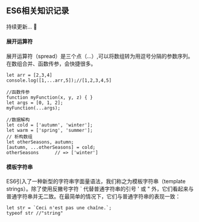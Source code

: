 ## ES6相关知识记录

持续更新... :imp:

#### 展开运算符
展开运算符（spread）是三个点（…）,可以将数组转为用逗号分隔的参数序列。在数组合并、函数传参，会快捷很多。

```
let arr = [2,3,4]
console.log([1,...arr,5]);//[1,2,3,4,5]

//函数传参
function myFunction(x, y, z) { }
let args = [0, 1, 2];
myFunction(...args);

//数据解构
let cold = ['autumn', 'winter'];
let warm = ['spring', 'summer'];
// 析构数组
let otherSeasons, autumn;
[autumn, ...otherSeasons] = cold;
otherSeasons      // => ['winter']
```

#### 模板字符串

ES6引入了一种新型的字符串字面量语法，我们称之为模板字符串（template strings）。除了使用反撇号字符 ` 代替普通字符串的引号 ' 或 " 外，它们看起来与普通字符串并无二致。在最简单的情况下，它们与普通字符串的表现一致：

```
let str = `Ceci n'est pas une chaîne.`;
typeof str //"string"
```